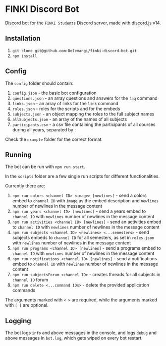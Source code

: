 # FINKI Discord Bot

Discord bot for the `FINKI Students` Discord server, made with [discord.js](https://github.com/discordjs/discord.js) v14.

## Installation

1. `git clone git@github.com:Delemangi/finki-discord-bot.git`
2. `npm install`

## Config

The `config` folder should contain:

1. `config.json` - the basic bot configuration
2. `questions.json` - an array questions and answers for the `faq` command
3. `links.json` - an array of links for the `link` command
4. `roles.json` - roles for the scripts and for the embeds
5. `subjects.json` - an object mapping the roles to the full subject names
6. `allSubjects.json` - an array of the names of all subjects
7. `participants.csv` - a csv file containing the participants of all courses during all years, separated by ;

Check the `example` folder for the correct format.

## Running

The bot can be run with `npm run start`.

In the `scripts` folder are a few single run scripts for different functionalities.

Currently there are:

1. `npm run colors <channel ID> <image> [newlines]` - send a colors embed to `channel ID` with `image` as the embed description and `newlines` number of newlines in the message content
2. `npm run years <channel ID> [newlines]` - send a years embed to `channel ID` with `newlines` number of newlines in the message content
3. `npm run activities <channel ID> [newlines]` - send an activities embed to `channel ID`  with `newlines` number of newlines in the message content  
4. `npm run subjects <channel ID> <newlines> <...semesters>` - send subjects embeds to `channel ID` for all semesters, as set in `roles.json` with `newlines` number of newlines in the message content
5. `npm run programs <channel ID> [newlines]` - send a programs embed to `channel ID` with `newlines` number of newlines in the message content
6. `npm run notifications <channel ID> [newlines]` - send a notifications embed to `channel ID` with `newlines` number of newlines in the message content
7. `npm run subjectsForum <channel ID>` - creates threads for all subjects in `channel ID` forum
8. `npm run delete <...command IDs>` - delete the provided application commands

The arguments marked with `< >` are required, while the arguments marked with `[ ]` are optional.

## Logging

The bot logs `info` and above messages in the console, and logs `debug` and above messages in `bot.log`, which gets wiped on every bot restart.
